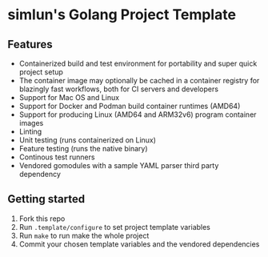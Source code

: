 simlun's Golang Project Template
================================

Features
--------

- Containerized build and test environment for portability and super quick
  project setup
- The container image may optionally be cached in a container registry for
  blazingly fast workflows, both for CI servers and developers
- Support for Mac OS and Linux
- Support for Docker and Podman build container runtimes (AMD64)
- Support for producing Linux (AMD64 and ARM32v6) program container images
- Linting
- Unit testing (runs containerized on Linux)
- Feature testing (runs the native binary)
- Continous test runners
- Vendored gomodules with a sample YAML parser third party dependency


Getting started
---------------

1. Fork this repo
2. Run `.template/configure` to set project template variables
3. Run `make` to run make the whole project
4. Commit your chosen template variables and the vendored dependencies
